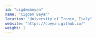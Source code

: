```yaml
---
id: "cigdembeyan"
name: "Cigdem Beyan"
location: "University of Trento, Italy"
website: "https://cbeyan.github.io/"
weight: 1
---
```


